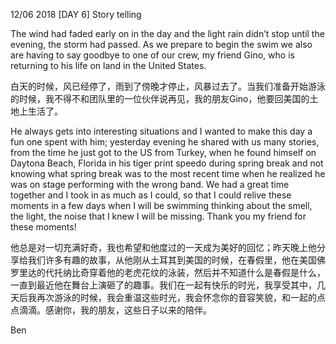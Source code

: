 
12/06 2018 [DAY 6] Story telling

The wind had faded early on in the day and the light rain didn’t stop until the evening, the storm had passed. As we prepare to begin the swim we also are having to say goodbye to one of our crew, my friend Gino, who is returning to his life on land in the United States.

白天的时候，风已经停了，雨到了傍晚才停止，风暴过去了。当我们准备开始游泳的时候，我不得不和团队里的一位伙伴说再见，我的朋友Gino，他要回美国的土地上生活了。

He always gets into interesting situations and I wanted to make this day a fun one spent with him; yesterday evening he shared with us many stories, from the time he just got to the US from Turkey, when he found himself on Daytona Beach, Florida in his tiger print speedo during spring break and not knowing what spring break was to the most recent time when he realized he was on stage performing with the wrong band. We had a great time together and I took in as much as I could, so that I could relive these moments in a few days when I will be swimming thinking about the smell, the light, the noise that I knew I will be missing. Thank you my friend for these moments!

他总是对一切充满好奇，我也希望和他度过的一天成为美好的回忆；昨天晚上他分享给我们许多有趣的故事，从他刚从土耳其到美国的时候，在春假里，他在美国佛罗里达的代托纳比奇穿着他的老虎花纹的泳装，然后并不知道什么是春假是什么，一直到最近他在舞台上演砸了的趣事。我们在一起有快乐的时光，我享受其中，几天后我再次游泳的时候，我会重温这些时光，我会怀念你的音容笑貌，和一起的点点滴滴。感谢你，我的朋友，这些日子以来的陪伴。

Ben